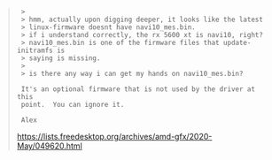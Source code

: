  > 		>
 > 		> hmm, actually upon digging deeper, it looks like the latest
 > 		> linux-firmware doesnt have navi10_mes.bin.
 > 		> if i understand correctly, the rx 5600 xt is navi10, right?
 > 		> navi10_mes.bin is one of the firmware files that update-initramfs is
 > 		> saying is missing.
 > 		>
 > 		> is there any way i can get my hands on navi10_mes.bin?
 >
 > 		It's an optional firmware that is not used by the driver at this
 > 		point.  You can ignore it.
 > 		
 > 		Alex
 > 
 > <https://lists.freedesktop.org/archives/amd-gfx/2020-May/049620.html>
